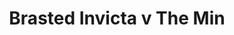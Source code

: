 ---
year: "2014"
serialNumber: "0452" 
game: "Brasted Invicta"
title: "Brasted Invicta v The Min"
gameLocation: ""
gameDate: ""
result: ""
resultType: ""
type: "game"
---